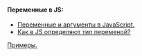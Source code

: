 #### Переменные в JS:

- [Переменные и аргументы в JavaScript.](https://github.com/JcoderPaul/JS_LS_GREEN_BOOK/blob/master/Js_ls_1_var/DOC/VariablesArguments.md)
- [Как в JS определяют тип переменой?](https://github.com/JcoderPaul/JS_LS_GREEN_BOOK/blob/master/Js_ls_1_var/DOC/JSCheckVariableType.md)

[Примеры.](https://github.com/JcoderPaul/JS_LS_GREEN_BOOK/tree/master/Js_ls_1_var/Examples)